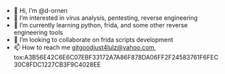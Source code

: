 - 👋 Hi, I’m @d-ornen
- 👀 I’m interested in virus analysis, pentesting, reverse engineering
- 🌱 I’m currently learning python, frida, and some other reverse engineering tools
- 💞️ I’m looking to collaborate on frida scripts development
- 📫 How to reach me gitgoodjust4lulz@yahoo.com, tox:A3B56E42C6E6C07EBF33172A7A86F878DA06FF2F24583761F6FEC30C8FDC1227CB3F9C4028EE
